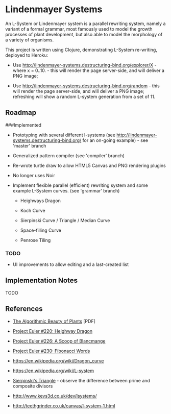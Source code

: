 Lindenmayer Systems
===================

An L-System or Lindenmayer system is a parallel rewriting system, namely a
variant of a formal grammar, most famously used to model the growth 
processes of plant development, but also able to model the morphology of
a variety of organisms.

This project is written using Clojure, demonstrating L-System 
re-writing, deployed to Heroku: 

* Use http://lindenmayer-systems.destructuring-bind.org/explorer/X - where x = 0..10. - 
  this will render the page server-side, and will deliver a PNG image; 

* Use http://lindenmayer-systems.destructuring-bind.org/random - 
  this will render the page server-side, and will deliver a PNG image; 
  refreshing will show a random L-system generation from a set of 11.

Roadmap
-------

###Implemented

* Prototyping with several different l-systems (see 
  http://lindenmayer-systems.destructuring-bind.org/ for an 
  on-going example) - see 'master' branch

* Generalized pattern compiler (see 'compiler' branch)

* Re-wrote turtle draw to allow HTML5 Canvas and PNG rendering plugins

* No longer uses Noir

* Implement flexible parallel (efficient) rewriting system and some example
  L-System curves. (see 'grammar' branch)

    - Heighways Dragon

    - Koch Curve

    - Sierpinski Curve / Triangle / Median Curve

    - Space-filling Curve

    - Penrose Tiling

### TODO

* UI improvements to allow editing and a last-created list


Implementation Notes
--------------------
TODO

References
----------
* [The Algorithmic Beauty of Plants](http://algorithmicbotany.org/papers/abop/abop.pdf) [PDF]

* [Project Euler #220: Heighway Dragon](http://projecteuler.net/problem=220)

* [Project Euler #226: A Scoop of Blancmange](http://projecteuler.net/problem=226)

* [Project Euler #230: Fibonacci Words](http://projecteuler.net/problem=230)

* https://en.wikipedia.org/wiki/Dragon_curve

* https://en.wikipedia.org/wiki/L-system

* [Sierpinski's Triangle](http://webrot.destructuring-bind.org/sierpinski?divisor=2) - observe the difference between prime and composite divisors

* http://www.kevs3d.co.uk/dev/lsystems/

* http://teethgrinder.co.uk/canvas/l-system-1.html
